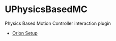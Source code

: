 # UPhysicsBasedMC
Physics Based Motion Controller interaction plugin

* [Orion Setup](./Documentation/Orion.md)